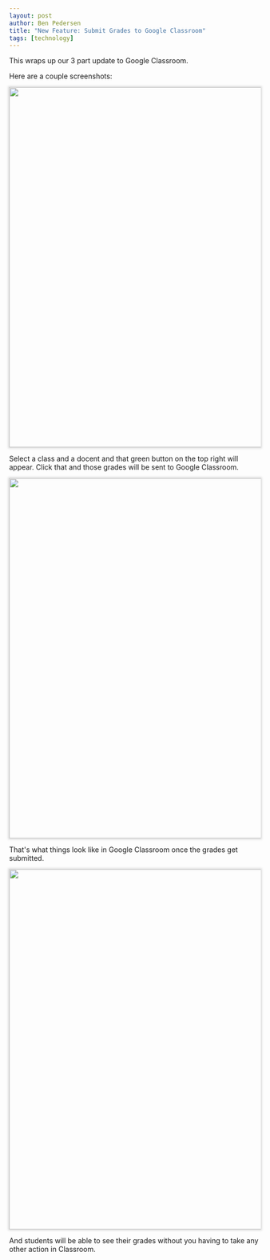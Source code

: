 ```yaml
---
layout: post
author: Ben Pedersen
title: "New Feature: Submit Grades to Google Classroom"
tags: [technology]
---
```

<style>
.screen-img {
  box-shadow: 0px 0px 4px 2px rgba(100, 100, 100, 0.247);
  max-width: 100%;
  width: 720px;
}
</style>
This wraps up our 3 part update to Google Classroom.

Here are a couple screenshots:

<img class="screen-img" src="https://docentedu.com/images/submit-grades-to-classroom-1.png" />

Select a class and a docent and that green button on the top right will appear. Click that and those grades will be sent to Google Classroom.

<img class="screen-img" src="https://docentedu.com/images/submit-grades-to-classroom-2.png" />

That's what things look like in Google Classroom once the grades get submitted.

<img class="screen-img" src="https://docentedu.com/images/submit-grades-to-classroom-3.png" />

And students will be able to see their grades without you having to take any other action in Classroom.
